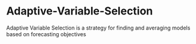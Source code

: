 # Adaptive-Variable-Selection
Adaptive Variable Selection is a strategy for finding and averaging models based on forecasting objectives
